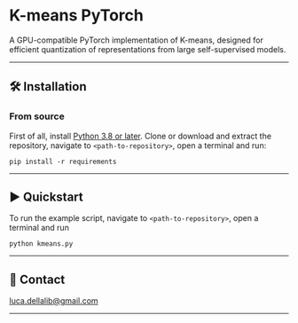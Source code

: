 # K-means PyTorch

A GPU-compatible PyTorch implementation of K-means, designed for efficient quantization of representations from large self-supervised models.

---------------------------------------------------------------------------------------------------------

## 🛠️️ Installation

### From source

First of all, install [Python 3.8 or later](https://www.python.org).
Clone or download and extract the repository, navigate to `<path-to-repository>`, open a
terminal and run:

```
pip install -r requirements
```

---------------------------------------------------------------------------------------------------------

## ▶️ Quickstart

To run the example script, navigate to `<path-to-repository>`, open a terminal and run

```
python kmeans.py
```

---------------------------------------------------------------------------------------------------------

## 📧 Contact

[luca.dellalib@gmail.com](mailto:luca.dellalib@gmail.com)

---------------------------------------------------------------------------------------------------------
